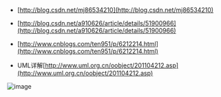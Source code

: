 - [http://blog.csdn.net/mj86534210](http://blog.csdn.net/mj86534210)
- [http://blog.csdn.net/a910626/article/details/51900966](http://blog.csdn.net/a910626/article/details/51900966)
- [http://www.cnblogs.com/ten951/p/6212214.html](http://www.cnblogs.com/ten951/p/6212214.html)

- UML详解[http://www.uml.org.cn/oobject/201104212.asp](http://www.uml.org.cn/oobject/201104212.asp)

![image](http://img.blog.csdn.net/20151126152140980?watermark/2/text/aHR0cDovL2Jsb2cuY3Nkbi5uZXQv/font/5a6L5L2T/fontsize/400/fill/I0JBQkFCMA==/dissolve/70/gravity/Center)